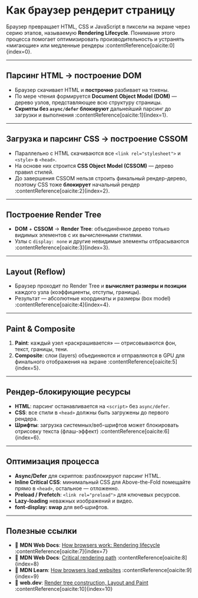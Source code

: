 # Как браузер рендерит страницу

Браузер превращает HTML, CSS и JavaScript в пиксели на экране через серию этапов, называемую **Rendering Lifecycle**. Понимание этого процесса помогает оптимизировать производительность и устранять «мигающие» или медленные рендеры :contentReference[oaicite:0]{index=0}.

---

## Парсинг HTML → построение DOM

- Браузер скачивает HTML и **построчно** разбивает на токены.
- По мере чтения формируется **Document Object Model (DOM)** — дерево узлов, представляющее всю структуру страницы.
- **Скрипты без `async/defer` блокируют** дальнейший парсинг до загрузки и выполнения :contentReference[oaicite:1]{index=1}.

---

## Загрузка и парсинг CSS → построение CSSOM

- Параллельно с HTML скачиваются все `<link rel="stylesheet">` и `<style>` в `<head>`.
- На основе них строится **CSS Object Model (CSSOM)** — дерево правил стилей.
- До завершения CSSOM нельзя строить финальный рендер-дерево, поэтому CSS тоже **блокирует** начальный рендер :contentReference[oaicite:2]{index=2}.

---

## Построение Render Tree

- **DOM** + **CSSOM** → **Render Tree**: объединённое дерево только видимых элементов с их вычисленными стилями.
- Узлы с `display: none` и другие невидимые элементы отбрасываются :contentReference[oaicite:3]{index=3}.

---

## Layout (Reflow)

- Браузер проходит по Render Tree и **вычисляет размеры и позиции** каждого узла (коэффициенты, отступы, границы).
- Результат — абсолютные координаты и размеры (box model) :contentReference[oaicite:4]{index=4}.

---

## Paint & Composite

1. **Paint**: каждый узел «раскрашивается» — отрисовываются фон, текст, границы, тени.
2. **Composite**: слои (layers) объединяются и отправляются в GPU для финального отображения на экране :contentReference[oaicite:5]{index=5}.

---

## Рендер-блокирующие ресурсы

- **HTML**: парсинг останавливается на `<script>` без `async/defer`.
- **CSS**: все стили в `<head>` должны быть загружены до первого рендера.
- **Шрифты**: загрузка системных/веб-шрифтов может блокировать отрисовку текста (флаш-эффект) :contentReference[oaicite:6]{index=6}.

---

## Оптимизация процесса

- **Async/Defer** для скриптов: разблокируют парсинг HTML.
- **Inline Critical CSS**: минимальный CSS для Above-the-Fold помещайте прямо в `<head>`, остальное — отложенно.
- **Preload / Prefetch**: `<link rel="preload">` для ключевых ресурсов.
- **Lazy‑loading** неважных изображений и видео.
- **font-display: swap** для веб‑шрифтов.

---

## Полезные ссылки

- 🔹 **MDN Web Docs**: [How browsers work: Rendering lifecycle](https://developer.mozilla.org/en-US/docs/Web/Performance/Guides/How_browsers_work) :contentReference[oaicite:7]{index=7}
- 🔹 **MDN Web Docs**: [Critical rendering path](https://developer.mozilla.org/en-US/docs/Web/Performance/Guides/Critical_rendering_path) :contentReference[oaicite:8]{index=8}
- 🔹 **MDN Learn**: [How browsers load websites](https://developer.mozilla.org/en-US/docs/Learn_web_development/Getting_started/Web_standards/How_browsers_load_websites) :contentReference[oaicite:9]{index=9}
- 🔹 **web.dev**: [Render tree construction, Layout and Paint](https://web.dev/articles/critical-rendering-path/render-tree-construction) :contentReference[oaicite:10]{index=10}
